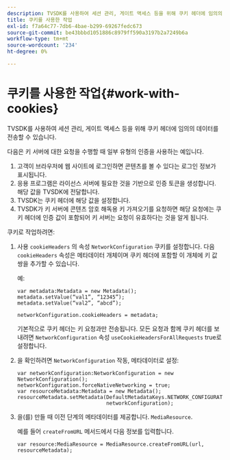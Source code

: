 ```yaml
---
description: TVSDK를 사용하여 세션 관리, 게이트 액세스 등을 위해 쿠키 헤더에 임의의 데이터를 전송할 수 있습니다.
title: 쿠키를 사용한 작업
exl-id: f7a64c77-7db6-4bae-b299-69267fedc673
source-git-commit: be43bbbd1051886c8979ff590a3197b2a7249b6a
workflow-type: tm+mt
source-wordcount: '234'
ht-degree: 0%

---
```


# 쿠키를 사용한 작업{#work-with-cookies}

TVSDK를 사용하여 세션 관리, 게이트 액세스 등을 위해 쿠키 헤더에 임의의 데이터를 전송할 수 있습니다.

다음은 키 서버에 대한 요청을 수행할 때 일부 유형의 인증을 사용하는 예입니다.

1. 고객이 브라우저에 웹 사이트에 로그인하면 콘텐츠를 볼 수 있다는 로그인 정보가 표시됩니다.
1. 응용 프로그램은 라이선스 서버에 필요한 것을 기반으로 인증 토큰을 생성합니다. 해당 값을 TVSDK에 전달합니다.
1. TVSDK는 쿠키 헤더에 해당 값을 설정합니다.
1. TVSDK가 키 서버에 콘텐츠 암호 해독용 키 가져오기를 요청하면 해당 요청에는 쿠키 헤더에 인증 값이 포함되어 키 서버는 요청이 유효하다는 것을 알게 됩니다.

쿠키로 작업하려면:

1. 사용 `cookieHeaders` 의 속성 `NetworkConfiguration` 쿠키를 설정합니다. 다음 `cookieHeaders` 속성은 메타데이터 개체이며 쿠키 헤더에 포함할 이 개체에 키 값 쌍을 추가할 수 있습니다.

   예:

   ```
   var metadata:Metadata = new Metadata(); 
   metadata.setValue(“val1”, “12345”); 
   metadata.setValue(“val2”, “abcd”); 
   
   networkConfiguration.cookieHeaders = metadata;
   ```

   기본적으로 쿠키 헤더는 키 요청과만 전송됩니다. 모든 요청과 함께 쿠키 헤더를 보내려면 `NetworkConfiguration` 속성 `useCookieHeadersForAllRequests` true로 설정합니다.

1. 을 확인하려면 `NetworkConfiguration` 작동, 메타데이터로 설정:

   ```
   var networkConfiguration:NetworkConfiguration = new NetworkConfiguration(); 
   networkConfiguration.forceNativeNetworking = true; 
   var resourceMetadata:Metadata = new Metadata(); 
   resourceMetadata.setMetadata(DefaultMetadataKeys.NETWORK_CONFIGURATION_KEY,  
                                networkConfiguration);
   ```

1. 을(를) 만들 때 이전 단계의 메타데이터를 제공합니다. `MediaResource`.

   예를 들어 `createFromURL` 메서드에서 다음 정보를 입력합니다.

   ```
   var resource:MediaResource = MediaResource.createFromURL(url, resourceMetadata);
   ```
